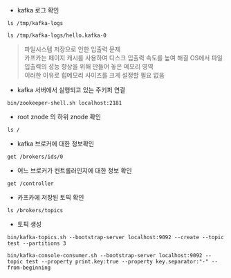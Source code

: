 - kafka 로그 확인
~~~shell
ls /tmp/kafka-logs
~~~

~~~shell
ls /tmp/kafka-logs/hello.kafka-0
~~~

> 파일시스템 저장으로 인한 입출력 문제  
> 카프카는 페이지 캐시를 사용하여 디스크 입출력 속도를 높여 해결
> OS에서 파일 입출력의 성능 향상을 위해 만들어 놓은 메모리 영역  
> 이러한 이유로 힙메모리 사이즈를 크게 설정할 필요 없음

- kafka 서버에서 실행되고 있는 주키퍼 연결
~~~shell
bin/zookeeper-shell.sh localhost:2181
~~~

- root znode 의 하위 znode 확인
~~~shell
ls /
~~~
- kafka 브로커에 대한 정보확인
~~~shell
get /brokers/ids/0
~~~
- 어느 브로커가 컨트롤러인지에 대한 정보 확인
~~~shell
get /controller
~~~
- 카프카에 저장된 토픽 확인
~~~shell
ls /brokers/topics
~~~

- 토픽 생성
~~~shell
bin/kafka-topics.sh --bootstrap-server localhost:9092 --create --topic test --partitions 3
~~~

~~~shell
bin/kafka-console-consumer.sh --bootstrap-server localhost:9092 --topic test --property print.key:true --property key.separator:"-" --from-beginning
~~~







~~~
